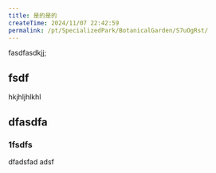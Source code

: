 ```yaml
---
title: 是的是的
createTime: 2024/11/07 22:42:59
permalink: /pt/SpecializedPark/BotanicalGarden/S7uOgRst/
---
```


fasdfasdkjj;


## fsdf 


hkjhljhlkhl


## dfasdfa 

### 1fsdfs

dfadsfad adsf